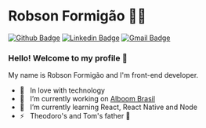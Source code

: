 # Robson Formigão :man_technologist:

[![Github Badge](https://img.shields.io/badge/-Github-000?style=flat-square&logo=Github&logoColor=white&link=https://github.com/lucasgdb)](https://github.com/RFormigao)
[![Linkedin Badge](https://img.shields.io/badge/-LinkedIn-blue?style=flat-square&logo=Linkedin&logoColor=white&link=https://www.linkedin.com/in/rebeccamanzi/)](https://www.linkedin.com/in/rformigaogomes/)
[![Gmail Badge](https://img.shields.io/badge/-Gmail-c14438?style=flat-square&logo=Gmail&logoColor=white&link=mailto:rformigao.gomes@gmail.com)](mailto:rformigao.gomes@gmail.com)

### Hello! Welcome to my profile 🚀

My name is Robson Formigão and I'm front-end developer.

- 🖤 &nbsp; In love with technology
- 🔭 &nbsp; I’m currently working on [Alboom Brasil](https://www.alboompro.com/)
- 🌱 &nbsp; I’m currently learning React, React Native and Node
- ⚡ &nbsp; Theodoro's and Tom's father 🐶
